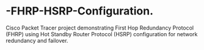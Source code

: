 # -FHRP-HSRP-Configuration.
Cisco Packet Tracer project demonstrating First Hop Redundancy Protocol (FHRP) using Hot Standby Router Protocol (HSRP) configuration for network redundancy and failover.
